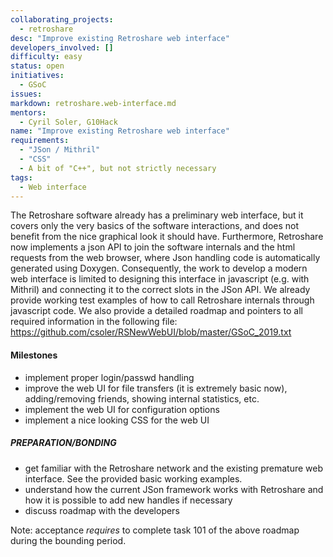 ```yaml
---
collaborating_projects:
  - retroshare
desc: "Improve existing Retroshare web interface"
developers_involved: []
difficulty: easy
status: open
initiatives:
  - GSoC
issues:
markdown: retroshare.web-interface.md
mentors:
  - Cyril Soler, G10Hack
name: "Improve existing Retroshare web interface"
requirements:
  - "JSon / Mithril"
  - "CSS"
  - A bit of "C++", but not strictly necessary
tags:
  - Web interface
---
```


The Retroshare software already has a preliminary web interface, but it covers only the
very basics of the software interactions, and does not benefit from the nice
graphical look it should have.  Furthermore, Retroshare now implements a json API to join the software
internals and the html requests from the web browser, where Json handling code is automatically generated using Doxygen. 
Consequently, the work to develop a modern web interface is limited to designing this interface in javascript (e.g. with Mithril) and 
connecting it to the correct slots in the JSon API. We already provide working test examples of how to call Retroshare internals
through javascript code. We also provide a detailed roadmap and pointers to all required information
in the following file: 
	https://github.com/csoler/RSNewWebUI/blob/master/GSoC_2019.txt

#### Milestones

* implement proper login/passwd handling 
* improve the web UI for file transfers (it is extremely basic now), adding/removing friends, showing internal statistics, etc.
* implement the web UI for configuration options
* implement a nice looking CSS for the web UI

##### PREPARATION/BONDING

* get familiar with the Retroshare network and the existing premature web interface. See the provided basic working examples.
* understand how the current JSon framework works with Retroshare and how it is possible to add new handles if necessary
* discuss roadmap with the developers

Note: acceptance *requires* to complete task 101 of the above roadmap during the bounding period.


